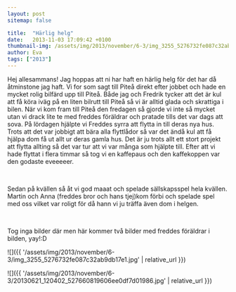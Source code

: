 ```yaml
---
layout: post
sitemap: false

title:  "Härlig helg"
date:   2013-11-03 17:09:42 +0100
thumbnail-img: /assets/img/2013/november/6-3/img_3255_5276732fe087c32ab9db17e1.jpg
author: Eva
tags: ["2013"]
---
```


Hej allesammans! Jag hoppas att ni har haft en härlig helg för det har då åtminstone jag haft. Vi for som sagt till Piteå direkt efter jobbet och hade en mycket rolig bilfärd upp till Piteå. Både jag och Fredrik tycker att det är kul att få köra iväg på en liten bilrutt till Piteå så vi är alltid glada och skrattiga i bilen. När vi kom fram till Piteå den fredagen så gjorde vi inte så mycket utan vi drack lite te med freddes föräldrar och pratade tills det var dags att sova. På lördagen hjälpte vi Freddes syrra att flytta in till deras nya hus. Trots att det var jobbigt att bära alla flyttlådor så var det ändå kul att få hjälpa dom få ut allt ur deras gamla hus. Det är ju trots allt ett stort projekt att flytta allting så det var tur att vi var många som hjälpte till. Efter att vi hade flyttat i flera timmar så tog vi en kaffepaus och den kaffekoppen var den godaste eveeeeer. 




 




Sedan på kvällen så åt vi god maaat och spelade sällskapsspel hela kvällen. Martin och Anna (freddes bror och hans tjej)kom förbi och spelade spel med oss vilket var roligt för då hann vi ju träffa även dom i helgen. 




 




Tog inga bilder där men här kommer två bilder med freddes föräldrar i bilden, yay!:D

![]({{ '/assets/img/2013/november/6-3/img_3255_5276732fe087c32ab9db17e1.jpg'  | relative_url }})

![]({{ '/assets/img/2013/november/6-3/20130621_120402_527660819606ee0df7d01986.jpg'  | relative_url }})

